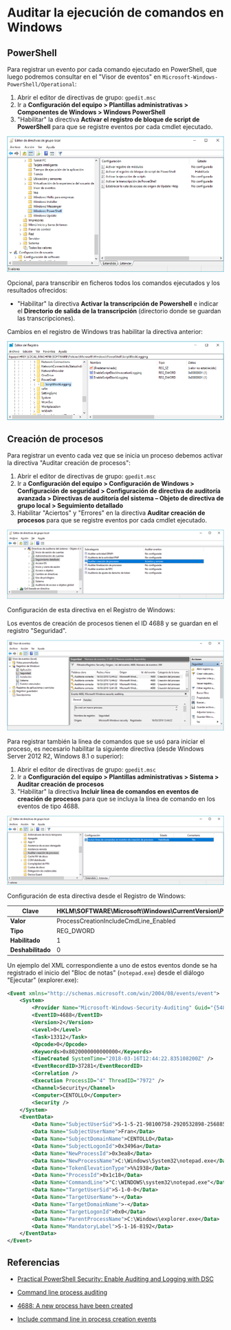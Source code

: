 # Auditar la ejecución de comandos en Windows

## PowerShell

Para registrar un evento por cada comando ejecutado en PowerShell, que luego podremos consultar en el "Visor de eventos" en `Microsoft-Windows-PowerShell/Operational`:

1. Abrir el editor de directivas de grupo:  `gpedit.msc`
2. Ir a **Configuración del equipo > Plantillas administrativas > Componentes de Windows > Windows PowerShell**
3. "Habilitar" la directiva **Activar el registro de bloque de script de PowerShell** para que se registre eventos por cada cmdlet ejecutado.

![gpedit.msc](images\auditar-ejecucion-comandos-windows1.png)

Opcional, para transcribir en ficheros todos los comandos ejecutados y los resultados ofrecidos:

* "Habilitar" la directiva **Activar la transcripción de Powershell** e indicar el **Directorio de salida de la transcripción** (directorio donde se guardan las transcripciones).

Cambios en el registro de Windows tras habilitar la directiva anterior:

![Clave ScriptBlockLogging](images\auditar-ejecucion-comandos-windows2.png)

## Creación de procesos

Para registrar un evento cada vez que se inicia un proceso debemos activar la directiva "Auditar creación de procesos":

1. Abrir el editor de directivas de grupo: `gpedit.msc`
2. Ir a **Configuración del equipo > Configuración de Windows > Configuración de seguridad > Configuración de directiva de auditoría avanzada > Directivas de auditoría del sistema – Objeto de directiva de grupo local > Seguimiento detallado**
3. Habilitar "Aciertos" y "Errores" en la directiva **Auditar creación de procesos** para que se registre eventos por cada cmdlet ejecutado.

![](images\auditar-ejecucion-comandos-windows3.png)

Configuración de esta directiva en el Registro de Windows:

Los eventos de creación de procesos tienen el ID 4688 y se guardan en el registro "Seguridad".

![](images\auditar-ejecucion-comandos-windows4.png)

Para registrar también la línea de comandos que se usó para iniciar el proceso, es necesario habilitar la siguiente directiva (desde Windows Server 2012 R2, Windows 8.1 o superior):

1. Abrir el editor de directivas de grupo: `gpedit.msc`
2. Ir a **Configuración del equipo > Plantillas administrativas > Sistema > Auditar creación de procesos**
3. "Habilitar" la directiva **Incluir línea de comandos en eventos de creación de procesos** para que se incluya la línea de comando en los eventos de tipo 4688.

![](images\auditar-ejecucion-comandos-windows5.png)

Configuración de esta directiva desde el Registro de Windows:

| **Clave** | HKLM\SOFTWARE\Microsoft\Windows\CurrentVersion\Policies\System\Audit |
| --- | --- |
| **Valor** | ProcessCreationIncludeCmdLine\_Enabled |
| **Tipo** | REG\_DWORD |
| **Habilitado** | 1 |
| **Deshabilitado** | 0 |

Un ejemplo del XML correspondiente a uno de estos eventos donde se ha registrado el inicio del "Bloc de notas" (`notepad.exe`)  desde el diálogo "Ejecutar" (explorer.exe):

```xml
<Event xmlns="http://schemas.microsoft.com/win/2004/08/events/event">
    <System>
        <Provider Name="Microsoft-Windows-Security-Auditing" Guid="{54849625-5478-4994-A5BA-3E3B0328C30D}" />
        <EventID>4688</EventID>
        <Version>2</Version>
        <Level>0</Level>
        <Task>13312</Task>
        <Opcode>0</Opcode>
        <Keywords>0x8020000000000000</Keywords>
        <TimeCreated SystemTime="2018-03-16T12:44:22.835108200Z" />
        <EventRecordID>37281</EventRecordID>
        <Correlation />
        <Execution ProcessID="4" ThreadID="7972" />
        <Channel>Security</Channel>
        <Computer>CENTOLLO</Computer>
        <Security />
    </System>
    <EventData>
        <Data Name="SubjectUserSid">S-1-5-21-98100758-2920532898-2568853359-1001</Data>
        <Data Name="SubjectUserName">Fran</Data>
        <Data Name="SubjectDomainName">CENTOLLO</Data>
        <Data Name="SubjectLogonId">0x3496a</Data>
        <Data Name="NewProcessId">0x3ea8</Data>
        <Data Name="NewProcessName">C:\Windows\System32\notepad.exe</Data>
        <Data Name="TokenElevationType">%%1938</Data>
        <Data Name="ProcessId">0x1c18</Data>
        <Data Name="CommandLine">"C:\WINDOWS\system32\notepad.exe"</Data>
        <Data Name="TargetUserSid">S-1-0-0</Data>
        <Data Name="TargetUserName">-</Data>
        <Data Name="TargetDomainName">-</Data>
        <Data Name="TargetLogonId">0x0</Data>
        <Data Name="ParentProcessName">C:\Windows\explorer.exe</Data>
		<Data Name="MandatoryLabel">S-1-16-8192</Data>
	</EventData>
</Event>
```

## Referencias

- [Practical PowerShell Security: Enable Auditing and Logging with DSC](https://blogs.technet.microsoft.com/ashleymcglone/2017/03/29/practical-powershell-security-enable-auditing-and-logging-with-dsc/)

- [Command line process auditing](https://docs.microsoft.com/en-us/windows-server/identity/ad-ds/manage/component-updates/command-line-process-auditing)

- [4688: A new process have been created](https://docs.microsoft.com/en-us/windows/security/threat-protection/auditing/event-4688)

- [Include command line in process creation events](https://getadmx.com/?Category=Windows_10_2016&amp;Policy=Microsoft.Policies.Auditing::IncludeCmdLine)
